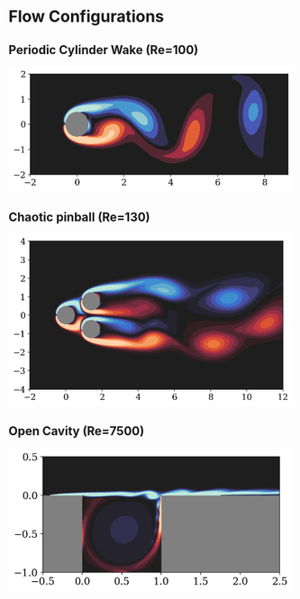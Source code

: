 # Flow Configurations

## Periodic Cylinder Wake (Re=100)

![](imgs/cylinder.png)

## Chaotic pinball (Re=130)

![](imgs/pinball.png)

## Open Cavity (Re=7500)

![](imgs/cavity.png)
